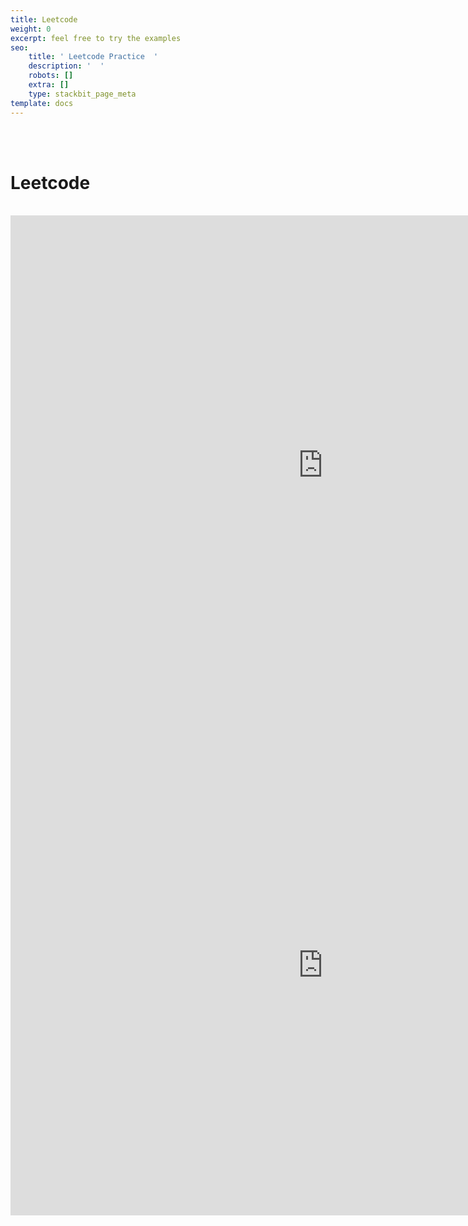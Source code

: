 ```yaml
---
title: Leetcode
weight: 0
excerpt: feel free to try the examples
seo:
    title: ' Leetcode Practice  '
    description: '  '
    robots: []
    extra: []
    type: stackbit_page_meta
template: docs
---
```


<br>
<br>
<h1>Leetcode </h1>
<br>
<iframe style="resize:both; overflow:scroll;"  sandbox="allow-scripts" style="resize:both; overflow:scroll;"     style="z-index:-1!important; overflow:scroll;resize:both;"  src="https://web-dev-collaborative.github.io/Leetcode-JS-PY-MD/" width="1000px" height="800px" scrolling="yes"   frameborder="yes" loading="lazy"  allowfullscreen="true"  frameborder="0" ></iframe><br>

<iframe style="resize:both; overflow:scroll;"  sandbox="allow-scripts" style="resize:both; overflow:scroll;"     style="z-index:-1!important; overflow:scroll;resize:both;"  src="https://web-dev-collaborative.github.io/Leetcode-JS-PY-MD/old_index.html" width="1000px" height="800px" scrolling="yes"   frameborder="yes" loading="lazy"  allowfullscreen="true"  frameborder="0" ></iframe><br>
